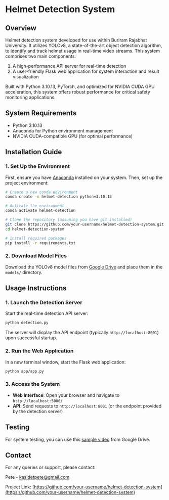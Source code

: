 # Helmet Detection System

## Overview

Helmet detection system developed for use within Buriram Rajabhat University. It utilizes YOLOv8, a state-of-the-art object detection algorithm, to identify and track helmet usage in real-time video streams. This system comprises two main components:

1. A high-performance API server for real-time detection
2. A user-friendly Flask web application for system interaction and result visualization

Built with Python 3.10.13, PyTorch, and optimized for NVIDIA CUDA GPU acceleration, this system offers robust performance for critical safety monitoring applications.

## System Requirements

- Python 3.10.13
- Anaconda for Python environment management
- NVIDIA CUDA-compatible GPU (for optimal performance)

## Installation Guide

### 1. Set Up the Environment

First, ensure you have [Anaconda](https://www.anaconda.com/products/individual) installed on your system. Then, set up the project environment:

```bash
# Create a new conda environment
conda create -n helmet-detection python=3.10.13

# Activate the environment
conda activate helmet-detection

# Clone the repository (assuming you have git installed)
git clone https://github.com/your-username/helmet-detection-system.git
cd helmet-detection-system

# Install required packages
pip install -r requirements.txt
```

### 2. Download Model Files

Download the YOLOv8 model files from [Google Drive](https://drive.google.com/file/d/1xbIqdnXYr2Q1xcX0VGcrHkaJ2bhrj209/view?usp=sharing) and place them in the `models/` directory.

## Usage Instructions

### 1. Launch the Detection Server

Start the real-time detection API server:

```bash
python detection.py
```

The server will display the API endpoint (typically `http://localhost:8001`) upon successful startup.

### 2. Run the Web Application

In a new terminal window, start the Flask web application:

```bash
python app/app.py
```

### 3. Access the System

- **Web Interface**: Open your browser and navigate to `http://localhost:5000/`
- **API**: Send requests to `http://localhost:8001` (or the endpoint provided by the detection server)

## Testing

For system testing, you can use this [sample video](https://drive.google.com/file/d/1uZ9V5SmZoQZLyYMHZGk2Z4srZShCjE8Q/view?usp=sharing) from Google Drive.


## Contact

For any queries or support, please contact:

Pete - kasidetpete@gmail.com

Project Link: [https://github.com/your-username/helmet-detection-system](https://github.com/your-username/helmet-detection-system)
